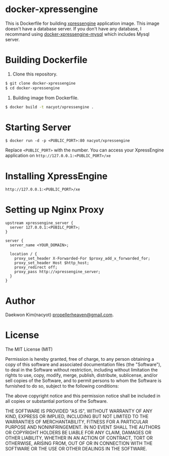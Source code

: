 # docker-xpressengine

This is Dockerfile for building
[xpressengine](https://github.com/rauhryan/xpressengine) application
image. This image doesn't have a database server. If you don't have
any database, I recommand using
[docker-xpressengine-mysql](https://github.com/nacyot/docker-xpressengine-mysql)
which includes Mysql server.

# Building Dockerfile

1. Clone this repository.

```sh
$ git clone docker-xpressengine
$ cd docker-xpressengine
```

1. Building image from Dockerfile.

```sh
$ docker build -t nacyot/xpressengine .
```

# Starting Server

```
$ docker run -d -p <PUBLIC_PORT>:80 nacyot/xpressengine
```

Replace `<PUBLIC_PORT>` with the number. You can access your XpressEngine
application on `http://127.0.0.1:<PUBLIC_PORT>/xe`

# Installing XpressEngine

`http://127.0.0.1:<PUBLIC_PORT>/xe`

# Setting up Nginx Proxy

```nginx
upstream xpressengine_server {
  server 127.0.0.1:<PUBILC_PORT>;
}

server {
  server_name <YOUR_DOMAIN>;

  location / {
    proxy_set_header X-Forwarded-For $proxy_add_x_forwarded_for;
    proxy_set_header Host $http_host;
    proxy_redirect off;
    proxy_pass http://xpressengine_server;
  }
}
```

# Author
Daekwon Kim(nacyot) <propellerheaven@gmail.com>.

# License
The MIT License (MIT)

Permission is hereby granted, free of charge, to any person obtaining a copy of
this software and associated documentation files (the "Software"), to deal in
the Software without restriction, including without limitation the rights to
use, copy, modify, merge, publish, distribute, sublicense, and/or sell copies of
the Software, and to permit persons to whom the Software is furnished to do so,
subject to the following conditions:

The above copyright notice and this permission notice shall be included in all
copies or substantial portions of the Software.

THE SOFTWARE IS PROVIDED "AS IS", WITHOUT WARRANTY OF ANY KIND, EXPRESS OR
IMPLIED, INCLUDING BUT NOT LIMITED TO THE WARRANTIES OF MERCHANTABILITY, FITNESS
FOR A PARTICULAR PURPOSE AND NONINFRINGEMENT. IN NO EVENT SHALL THE AUTHORS OR
COPYRIGHT HOLDERS BE LIABLE FOR ANY CLAIM, DAMAGES OR OTHER LIABILITY, WHETHER
IN AN ACTION OF CONTRACT, TORT OR OTHERWISE, ARISING FROM, OUT OF OR IN
CONNECTION WITH THE SOFTWARE OR THE USE OR OTHER DEALINGS IN THE SOFTWARE.
